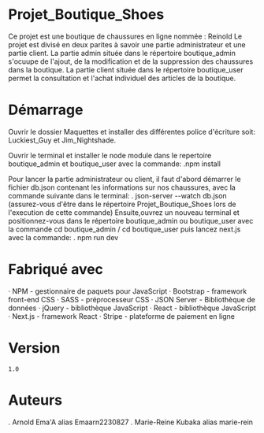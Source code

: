 # Projet_Boutique_Shoes
  Ce projet est une boutique de chaussures en ligne  nommée : Reinold 
  Le projet est divisé en deux parites à savoir une partie administrateur et une partie client.
  La partie admin située dans le répertoire boutique_admin s'ocuupe de l'ajout, de la modification et de la suppression des chaussures dans la boutique.
  La partie client située dans le répertoire boutique_user permet la consultation et l'achat individuel des articles de la boutique.

# Démarrage
  Ouvrir le dossier Maquettes et installer des différentes police d'écriture
soit: Luckiest_Guy et Jim_Nightshade.

  Ouvrir le terminal et installer le node module dans le repertoire boutique_admin et boutique_user avec la commande:
    .npm install

  Pour lancer la partie administrateur ou client, il faut d'abord démarrer le fichier db.json contenant les informations sur nos chaussures, avec la commande suivante dans le terminal:
    . json-server --watch db.json  (assurez-vous d'être dans le répertoire Projet_Boutique_Shoes lors de l'execution de cette commande)
  Ensuite,ouvrez un nouveau terminal et positionnez-vous dans le répertoire boutique_admin ou boutique_user avec la commande cd boutique_admin / cd boutique_user  puis lancez next.js avec la commande:
    . npm run dev
    
# Fabriqué avec
  · NPM - gestionnaire de paquets pour JavaScript
  · Bootstrap -  framework front-end CSS
  · SASS - préprocesseur CSS 
  · JSON Server - Bibliothèque de données
  · jQuery - bibliothèque JavaScript
  · React -  bibliothèque JavaScript 
  · Next.js - framework React
  · Stripe - plateforme de paiement en ligne 
  
# Version
    1.0

# Auteurs
  . Arnold Ema'A alias Emaarn2230827
  . Marie-Reine Kubaka alias marie-rein

